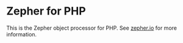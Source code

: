# Zepher for PHP

This is the Zepher object processor for PHP. See [zepher.io](https://zepher.io) for more information.